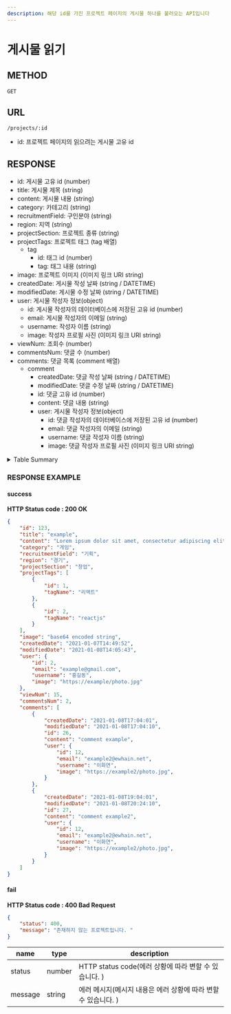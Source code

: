 ```yaml
---
description: 해당 id를 가진 프로젝트 페이지의 게시물 하나를 불러오는 API입니다
---
```


# 게시물 읽기

## METHOD

```text
GET
```

## URL

```text
/projects/:id
```

* id: 프로젝트 페이지의 읽으려는 게시물 고유 id

## RESPONSE

* id: 게시물 고유 id \(number\)
* title: 게시물 제목 \(string\)
* content: 게시물 내용 \(string\)
* category: 카테고리 \(string\) 
* recruitmentField: 구인분야 \(string\)
* region: 지역 \(string\)
* projectSection: 프로젝트 종류 \(string\)
* projectTags: 프로젝트 태그 \(tag 배열\)
  * tag
    * id: 태그 id \(number\)
    * tag: 태그 내용 \(string\)
* image: 프로젝트 이미지 \(이미지 링크 URI string\)
* createdDate: 게시물 작성 날짜 \(string / DATETIME\)
* modifiedDate: 게시물 수정 날짜 \(string / DATETIME\)
* user: 게시물 작성자 정보\(object\)
  * id: 게시물 작성자의 데이터베이스에 저장된 고유 id \(number\)
  * email: 게시물 작성자의 이메일 \(string\)
  * username: 작성자 이름 \(string\)
  * image: 작성자 프로필 사진 \(이미지 링크 URI string\)
* viewNum: 조회수 \(number\)
* commentsNum: 댓글 수 \(number\)
* comments: 댓글 목록 \(comment 배열\)
  * comment
    * createdDate: 댓글 작성 날짜 \(string / DATETIME\)
    * modifiedDate: 댓글 수정 날짜 \(string / DATETIME\)
    * id: 댓글 고유 id \(number\)
    * content: 댓글 내용 \(string\)
    * user: 게시물 작성자 정보\(object\)
      * id: 댓글 작성자의 데이터베이스에 저장된 고유 id \(number\) 
      * email: 댓글 작성자의 이메일 \(string\)
      * username: 댓글 작성자 이름 \(string\)
      * image: 댓글 작성자 프로필 사진 \(이미지 링크 URI string\)
      
<details>
<summary>Table Summary</summary>
<div markdown="1">

|name|type|description|
|---|---|---|
|id|number|게시물 고유 id|
|title|string|게시물 제목|
|content|string|게시물 내용|
|category|string|카테고리|
|recruitmentField|string|구인분야|
|region|string|지역|
|projectSection|string|프로젝트 종류|
|tags|`tag`(오브젝트) 배열|프로젝트 태그 리스트|
|image|string(URI)|프로젝트 이미지|
|createdDate|string/DATETIME|게시물 작성 날짜|
|modifiedDate|string/DATETIME|게시물 수정 날짜|
|user|`user`(오브젝트)|게시물 작성자|
|viewNum|number|조회수|
|commentsNum|number|댓글 수|
|comments|`comment`(오브젝트) 배열|댓글 리스트|

* `tag`: 프로젝트 태그 정보\(object\)

|name|type|description
|---|---|---|
|id|number(Long)|태그 id|
|tagName|string|태그 내용|

* `user`: 게시물 작성자 정보\(object\)

|name|type|description |
|---|---|---|
|id|number(Long)|사용자 고유 id|
|username|string|사용자 이름|
|email|string|사용자 이메일|
|image|string(URI)|사용자 프로필 이미지 경로|

* `user`: 게시물 작성자 정보\(object\)

|name|type|description |
|---|---|---|
|id|number(Long)|댓글 고유 id|
|createdDate|string/DATETIME|댓글 작성 날짜|
|modifiedDate|string/DATETIME|댓글 수정 날짜|
|content|string|댓글 내용|
|user|`user`(오브젝트)|댓글 작성자|
</div>
</details>

### RESPONSE EXAMPLE

#### success

**HTTP Status code : 200 OK**

```json
{
    "id": 123,
    "title": "example",
    "content": "Lorem ipsum dolor sit amet, consectetur adipiscing elit. Curabitur sit.",
    "category": "게임",
    "recruitmentField": "기획",
    "region": "경기",
    "projectSection": "창업",
    "projectTags": [
        {
            "id": 1,
            "tagName": "리액트"
        },
        {
            "id": 2,
            "tagName": "reactjs"
        }
    ],
    "image": "base64 encoded string",
    "createdDate": "2021-01-07T14:49:52",
    "modifiedDate": "2021-01-08T14:05:43",
    "user": {
        "id": 2,
        "email": "example@gmail.com",
        "username": "홍길동",
        "image": "https://example/photo.jpg"
    },
    "viewNum": 15,
    "commentsNum": 2,
    "comments": [
        {
            "createdDate": "2021-01-08T17:04:01",
            "modifiedDate": "2021-01-08T17:04:10",
            "id": 26,
            "content": "comment example",
            "user": {
                "id": 12,
                "email": "example2@ewhain.net",
                "username": "­이화연",
                "image": "https://example2/photo.jpg",
            }
        },
        {
            "createdDate": "2021-01-08T19:04:01",
            "modifiedDate": "2021-01-08T20:24:10",
            "id": 27,
            "content": "comment example2",
            "user": {
                "id": 12,
                "email": "example2@ewhain.net",
                "username": "­이화연",
                "image": "https://example2/photo.jpg",
            }
        }
    ]
}
```

#### fail

**HTTP Status code : 400 Bad Request**

```json
{
    "status": 400,
    "message": "존재하지 않는 프로젝트입니다. "
}
```

|name|type|description|
|---|---|---|
|status|number|HTTP status code(에러 상황에 따라 변할 수 있습니다. )|
|message|string|에러 메시지(메시지 내용은 에러 상황에 따라 변할 수 있습니다. )|
